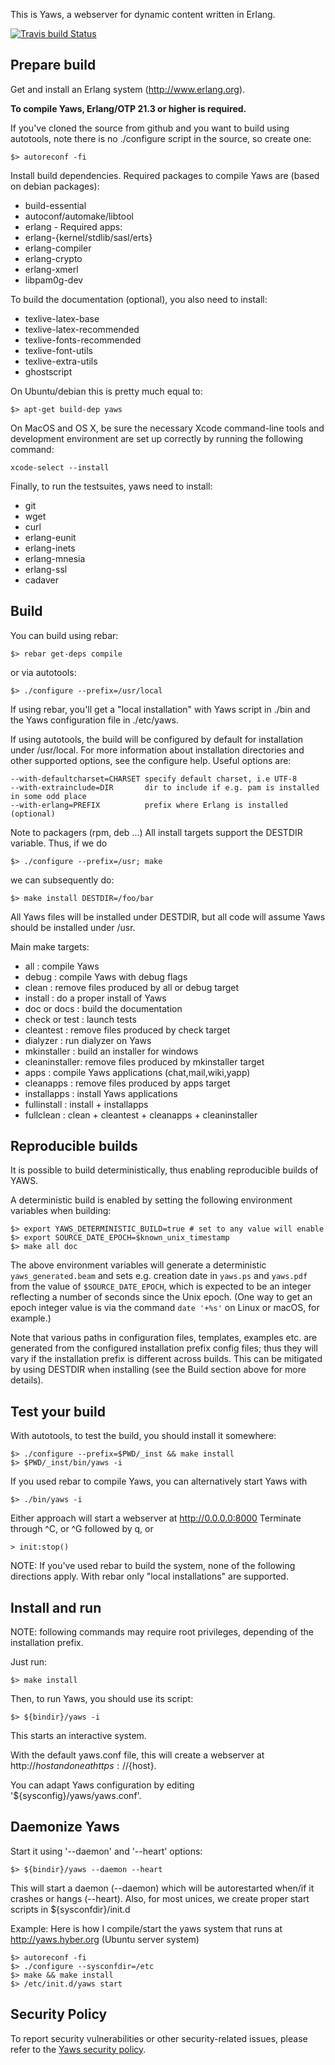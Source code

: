 This is Yaws, a webserver for dynamic content written in Erlang.

[![Travis build Status](https://travis-ci.org/klacke/yaws.svg?branch=master)](https://travis-ci.org/klacke/yaws)

Prepare build
-------------

Get and install an Erlang system (http://www.erlang.org).

**To compile Yaws, Erlang/OTP 21.3 or higher is required.**

If you've cloned the source from github and you want to build using autotools,
note there is no ./configure script in the source, so create one:

    $> autoreconf -fi

Install build dependencies. Required packages to compile Yaws are (based on
debian packages):

* build-essential
* autoconf/automake/libtool
* erlang - Required apps:
 * erlang-{kernel/stdlib/sasl/erts}
 * erlang-compiler
 * erlang-crypto
 * erlang-xmerl
* libpam0g-dev

To build the documentation (optional), you also need to install:

* texlive-latex-base
* texlive-latex-recommended
* texlive-fonts-recommended
* texlive-font-utils
* texlive-extra-utils
* ghostscript

On Ubuntu/debian this is pretty much equal to:

    $> apt-get build-dep yaws

On MacOS and OS X, be sure the necessary Xcode command-line tools and
development environment are set up correctly by running the following
command:

    xcode-select --install

Finally, to run the testsuites, yaws need to install:

* git
* wget
* curl
* erlang-eunit
* erlang-inets
* erlang-mnesia
* erlang-ssl
* cadaver


Build
-----

You can build using rebar:

    $> rebar get-deps compile

or via autotools:

    $> ./configure --prefix=/usr/local

If using rebar, you'll get a "local installation" with Yaws script in ./bin
and the Yaws configuration file in ./etc/yaws.

If using autotools, the build will be configured by default for installation
under /usr/local. For more information about installation directories and
other supported options, see the configure help. Useful options are:

    --with-defaultcharset=CHARSET specify default charset, i.e UTF-8
    --with-extrainclude=DIR       dir to include if e.g. pam is installed in some odd place
    --with-erlang=PREFIX          prefix where Erlang is installed (optional)

Note to packagers (rpm, deb ...) All install targets support the DESTDIR
variable. Thus, if we do

    $> ./configure --prefix=/usr; make

we can subsequently do:

    $> make install DESTDIR=/foo/bar

All Yaws files will be installed under DESTDIR, but all code will assume Yaws
should be installed under /usr.

Main make targets:

* all           : compile Yaws
* debug         : compile Yaws with debug flags
* clean         : remove files produced by all or debug target
* install       : do a proper install of Yaws
* doc or docs   : build the documentation
* check or test : launch tests
* cleantest     : remove files produced by check target
* dialyzer      : run dialyzer on Yaws
* mkinstaller   : build an installer for windows
* cleaninstaller: remove files produced by mkinstaller target
* apps          : compile Yaws applications (chat,mail,wiki,yapp)
* cleanapps     : remove files produced by apps target
* installapps   : install Yaws applications
* fullinstall   : install + installapps
* fullclean     : clean + cleantest + cleanapps + cleaninstaller


Reproducible builds
-------------------

It is possible to build deterministically, thus enabling reproducible builds
of YAWS.

A deterministic build is enabled by setting the following environment
variables when building:

    $> export YAWS_DETERMINISTIC_BUILD=true # set to any value will enable
    $> export SOURCE_DATE_EPOCH=$known_unix_timestamp
    $> make all doc

The above environment variables will generate a deterministic
`yaws_generated.beam` and sets e.g. creation date in `yaws.ps` and
`yaws.pdf` from the value of `$SOURCE_DATE_EPOCH`, which is expected to be
an integer reflecting a number of seconds since the Unix epoch. (One way to
get an epoch integer value is via the command `date '+%s'` on Linux or macOS,
for example.)

Note that various paths in configuration files, templates, examples etc. are
generated from the configured installation prefix config files; thus they
will vary if the installation prefix is different across builds. This can be
mitigated by using DESTDIR when installing (see the Build section above for
more details).


Test your build
---------------

With autotools, to test the build, you should install it somewhere:

    $> ./configure --prefix=$PWD/_inst && make install
    $> $PWD/_inst/bin/yaws -i

If you used rebar to compile Yaws, you can alternatively start Yaws with

    $> ./bin/yaws -i

Either approach will start a webserver at http://0.0.0.0:8000
Terminate through ^C, or ^G followed by q, or

    > init:stop()

NOTE: If you've used rebar to build the system, none of the following
directions apply. With rebar only "local installations" are supported.


Install and run
---------------

NOTE: following commands may require root privileges, depending of the
installation prefix.

Just run:

    $> make install

Then, to run Yaws, you should use its script:

    $> ${bindir}/yaws -i

This starts an interactive system.

With the default yaws.conf file, this will create a webserver at
http://${host} and one at https://${host}.

You can adapt Yaws configuration by editing '${sysconfig}/yaws/yaws.conf'.


Daemonize Yaws
--------------

Start it using '--daemon' and '--heart' options:

    $> ${bindir}/yaws --daemon --heart

This will start a daemon (--daemon) which will be autorestarted when/if it
crashes or hangs (--heart).
Also, for most unices, we create proper start scripts in ${sysconfdir}/init.d

Example: Here is how I compile/start the yaws system that runs at
http://yaws.hyber.org (Ubuntu server system)

    $> autoreconf -fi
    $> ./configure --sysconfdir=/etc
    $> make && make install
    $> /etc/init.d/yaws start


Security Policy
---------------

To report security vulnerabilities or other security-related issues,
please refer to the [Yaws security policy](SECURITY.md).
